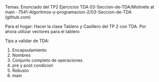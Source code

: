 Temas: 
Enunciado del TP2
Ejercicios TDA
03-Seccion-de-TDA/Molinete at main · 7541-Algoritmos-y-programacion-2/03-Seccion-de-TDA (github.com)

Para el hogar:
Hacer la clase Tablero y Casillero del TP 2 con TDA. Por ahora utilizar vectores para el tablero


Tips a validar de TDA:
1) Encapsulamiento
2) Nombres
3) Conjunto completo de operaciones
4) pre y post condicion
5) Robusto
6) main

